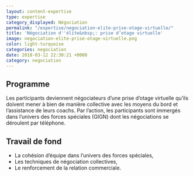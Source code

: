 ```yaml
---
layout: content-expertise
type: expertise
category_displayed: Négociation
permalink: "/expertise/negociation-elite-prise-otage-virtuelle/"
title: 'Négociation d''élite&nbsp;: prise d’otage virtuelle'
image: negociation-elite-prise-otage-virtuelle.png
color: light-turquoise
categories: negociation
date: 2018-03-12 22:30:21 +0000
category: negociation
---
```


## Programme

Les participants deviennent négociateurs d’une prise d’otage virtuelle qu’ils doivent mener à bien de manière collective avec les moyens du bord et l’assistance de leurs coachs. Par l’action, les participants sont immergés dans l’univers des forces spéciales (GIGN) dont les négociations se déroulent par téléphone.

## Travail de fond

- La cohésion d’équipe dans l’univers des forces spéciales,
- Les techniques de négociation collectives,
- Le renforcement de la relation commerciale.